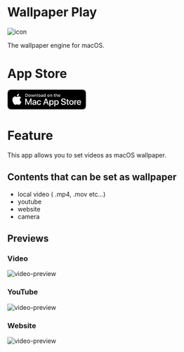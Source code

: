 # Wallpaper Play

![icon](previews/icon.png)

The wallpaper engine for macOS.

# App Store
<a href="https://apps.apple.com/us/app/wallpaper-play/id1638457121" alt="app store">
<img src="./previews/mac_app_store_badge.svg" width=180 />
</a>

# Feature

This app allows you to set videos as macOS wallpaper.

## Contents that can be set as wallpaper

- local video ( .mp4, .mov etc...)
- youtube
- website
- camera

## Previews
### Video
![video-preview](previews/localvideo-preview.gif)

### YouTube
![video-preview](previews/youtube-preview.gif)

### Website
![video-preview](previews/webpage-preview.gif)
